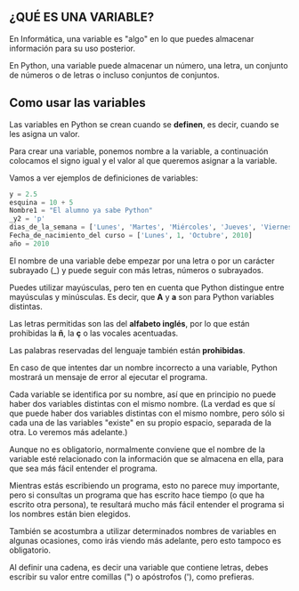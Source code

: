 ## ¿QUÉ ES UNA VARIABLE?

En Informática, una variable es "algo" en lo que puedes almacenar información para su uso posterior.

En Python, una variable puede almacenar un número, una letra, un conjunto de números o de letras o incluso conjuntos de conjuntos.

## Como usar las variables

Las variables en Python se crean cuando se **definen**, es decir, cuando se les asigna un valor.

Para crear una variable, ponemos nombre a la variable, a continuación colocamos el signo igual y el valor al que queremos asignar a la variable.

Vamos a ver ejemplos de definiciones de variables:
```python
y = 2.5
esquina = 10 + 5
Nombre1 = "El alumno ya sabe Python"
_y2 = 'p'
dias_de_la_semana = ['Lunes', 'Martes', 'Miércoles', 'Jueves', 'Viernes', 'Sábado', 'Domingo']
Fecha_de_nacimiento_del curso = ['Lunes', 1, 'Octubre', 2010]
año = 2010
```
El nombre de una variable debe empezar por una letra o por un carácter subrayado (_) y puede seguir con más letras, números o subrayados.

Puedes utilizar mayúsculas, pero ten en cuenta que Python distingue entre mayúsculas y minúsculas. Es decir, que **A** y **a** son para Python variables distintas.

Las letras permitidas son las del **alfabeto inglés**, por lo que están prohibidas la **ñ**, la **ç** o las vocales acentuadas.

Las palabras reservadas del lenguaje también están **prohibidas**.

En caso de que intentes dar un nombre incorrecto a una variable, Python mostrará un mensaje de error al ejecutar el programa.

Cada variable se identifica por su nombre, así que en principio no puede haber dos variables distintas con el mismo nombre. (La verdad es que sí que puede haber dos variables distintas con el mismo nombre, pero sólo si cada una de las variables "existe" en su propio espacio, separada de la otra. Lo veremos más adelante.)

Aunque no es obligatorio, normalmente conviene que el nombre de la variable esté relacionado con la información que se almacena en ella, para que sea más fácil entender el programa.

Mientras estás escribiendo un programa, esto no parece muy importante, pero si consultas un programa que has escrito hace tiempo (o que ha escrito otra persona), te resultará mucho más fácil entender el programa si los nombres están bien elegidos.

También se acostumbra a utilizar determinados nombres de variables en algunas ocasiones, como irás viendo más adelante, pero esto tampoco es obligatorio.

Al definir una cadena, es decir una variable que contiene letras, debes escribir su valor entre comillas (") o apóstrofos ('), como prefieras.
